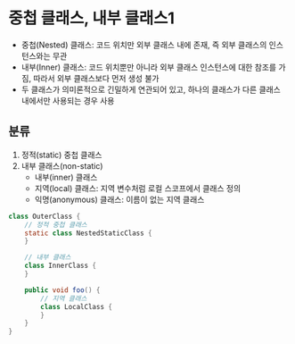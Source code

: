 # 중첩 클래스, 내부 클래스1
- 중첩(Nested) 클래스: 코드 위치만 외부 클래스 내에 존재, 즉 외부 클래스의 인스턴스와는 무관
- 내부(Inner) 클래스: 코드 위치뿐만 아니라 외부 클래스 인스턴스에 대한 참조를 가짐, 따라서 외부 클래스보다 먼저 생성 불가
- 두 클래스가 의미론적으로 긴밀하게 연관되어 있고, 하나의 클래스가 다른 클래스 내에서만 사용되는 경우 사용 

## 분류
1. 정적(static) 중첩 클래스
2. 내부 클래스(non-static)
   - 내부(inner) 클래스
   - 지역(local) 클래스: 지역 변수처럼 로컬 스코프에서 클래스 정의
   - 익명(anonymous) 클래스: 이름이 없는 지역 클래스

```java
class OuterClass {
    // 정적 중첩 클래스
    static class NestedStaticClass {
    }

    // 내부 클래스
    class InnerClass {
    }

    public void foo() {
        // 지역 클래스
        class LocalClass {
        }
    }
}
```